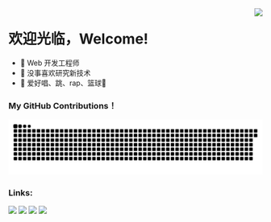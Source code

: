 <img align="right" src="https://github-readme-stats.vercel.app/api/top-langs/?username=husanr&layout=compact" />

# 欢迎光临，Welcome!

- :orange_book: Web 开发工程师
- :hammer: 没事喜欢研究新技术
- :ram: 爱好唱、跳、rap、篮球👀

### My GitHub Contributions！
![](https://raw.githubusercontent.com/husanr/husanr/main/assets/github-contribution-grid-snake.svg)

### Links:

<a href="https://blog.csdn.net/weixin_42560424?type=blog"><img src="https://img.shields.io/static/v1?label=Blog&message=CSDN&color=orange"/></a>
<a href="https://juejin.cn/user/1169536102434904"><img src="https://img.shields.io/static/v1?label=Blog&message=Juejin&color=blue"/></a>
<a href="https://husanr.github.io/"><img src="https://img.shields.io/static/v1?label=Blog&message=Myblog&color=tomato"/></a>
<a href="https://mp.weixin.qq.com/s?__biz=Mzg5NTczMjAxMg==&mid=2247484268&idx=1&sn=48204cfe8312f6ccb6aeb81f7417b5b1&chksm=c00a932ff77d1a395007b4d067c37f2052aa68e95e521366213f2cd83e282c452822f7209586#rd"><img src="https://img.shields.io/static/v1?label=WeChat&message=Weixin&color=green"/></a>
